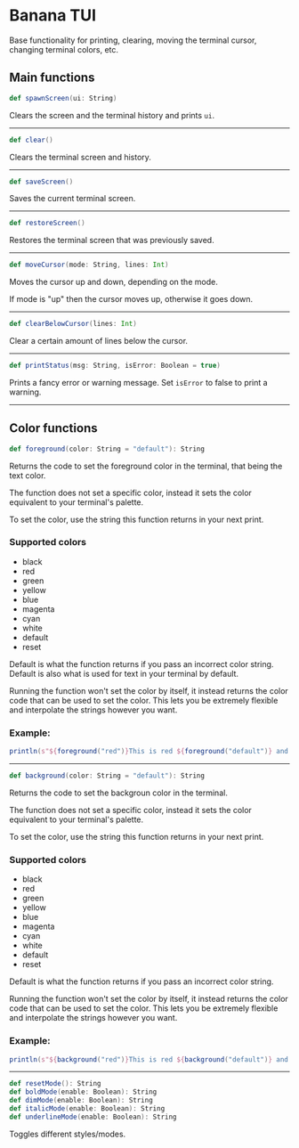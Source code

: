 # Banana TUI

Base functionality for printing, clearing, moving the terminal cursor, changing terminal colors, etc.

## Main functions

```scala
def spawnScreen(ui: String)
```
Clears the screen and the terminal history and prints ```ui```.

---

```scala
def clear()
```
Clears the terminal screen and history.

---

```scala
def saveScreen()
```
Saves the current terminal screen.

---

```scala
def restoreScreen()
```
Restores the terminal screen that was previously saved.

---

```scala
def moveCursor(mode: String, lines: Int)
```
Moves the cursor up and down, depending on the mode.

If mode is "up" then the cursor moves up, otherwise it goes down.

---

```scala
def clearBelowCursor(lines: Int)
```
Clear a certain amount of lines below the cursor.

---

```scala
def printStatus(msg: String, isError: Boolean = true)
```
Prints a fancy error or warning message. Set ```isError``` to false to print a warning.

---

## Color functions

```scala
def foreground(color: String = "default"): String
```
Returns the code to set the foreground color in the terminal, that being the text color.

The function does not set a specific color, instead it sets the color equivalent to your terminal's palette.

To set the color, use the string this function returns in your next print.

### Supported colors
* black
* red
* green
* yellow
* blue
* magenta
* cyan
* white
* default
* reset

Default is what the function returns if you pass an incorrect color string. Default is also what is used for text in your terminal by default.

Running the function won't set the color by itself, it instead returns the color code that can be used to set the color. This lets you be extremely flexible and interpolate the strings however you want.

### Example:
```scala
println(s"${foreground("red")}This is red ${foreground("default")} and this is back to normal")
```

---

```scala
def background(color: String = "default"): String
```
Returns the code to set the backgroun color in the terminal.

The function does not set a specific color, instead it sets the color equivalent to your terminal's palette.

To set the color, use the string this function returns in your next print.

### Supported colors
* black
* red
* green
* yellow
* blue
* magenta
* cyan
* white
* default
* reset

Default is what the function returns if you pass an incorrect color string.

Running the function won't set the color by itself, it instead returns the color code that can be used to set the color. This lets you be extremely flexible and interpolate the strings however you want.

### Example:
```scala
println(s"${background("red")}This is red ${background("default")} and this is back to normal")
```

---

```scala
def resetMode(): String
def boldMode(enable: Boolean): String
def dimMode(enable: Boolean): String
def italicMode(enable: Boolean): String
def underlineMode(enable: Boolean): String
```

Toggles different styles/modes.
